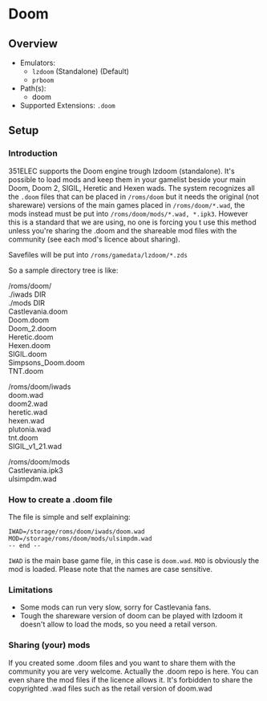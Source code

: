 # Doom

## Overview

- Emulators: 
  - `lzdoom` (Standalone) (Default)
  - `prboom`
- Path(s): 
  - doom
- Supported Extensions: `.doom`

## Setup

### Introduction
351ELEC supports the Doom engine trough lzdoom (standalone).
It's possible to load mods and keep them in your gamelist beside your main Doom, Doom 2, SIGIL, Heretic and Hexen wads.
The system recognizes all the `.doom` files that can be placed in `/roms/doom` but it needs the original (not shareware) versions of the main games placed in `/roms/doom/*.wad`, the mods instead must be put into `/roms/doom/mods/*.wad, *.ipk3`.
However this is a standard that we are using, no one is forcing you t use this method unless you're sharing the .doom and the shareable mod files with the community (see each mod's licence about sharing).

Savefiles will be put into `/roms/gamedata/lzdoom/*.zds`

So a sample directory tree is like:

/roms/doom/<br>
./iwads    DIR<br>
./mods    DIR<br>
Castlevania.doom<br>
Doom.doom<br>
Doom_2.doom<br>
Heretic.doom<br>
Hexen.doom<br>
SIGIL.doom<br>
Simpsons_Doom.doom<br>
TNT.doom<br>

/roms/doom/iwads<br>
doom.wad<br>
doom2.wad<br>
heretic.wad<br>
hexen.wad<br>
plutonia.wad<br>
tnt.doom<br>
SIGIL_v1_21.wad<br>

/roms/doom/mods<br>
Castlevania.ipk3<br>
ulsimpdm.wad<br>

### How to create a .doom file
The file is simple and self explaining:

```
IWAD=/storage/roms/doom/iwads/doom.wad
MOD=/storage/roms/doom/mods/ulsimpdm.wad
-- end --
```

`IWAD` is the main base game file, in this case is `doom.wad`.
`MOD` is obviously the mod is loaded.
Please note that the names are case sensitive.

### Limitations
- Some mods can run very slow, sorry for Castlevania fans.
- Tough the shareware version of doom can be played with lzdoom it doesn't allow to load the mods, so you need a retail verson.

### Sharing (your) mods
If you created some .doom files and you want to share them with the community you are very welcome.
Actually the .doom repo is here.
You can even share the mod files if the licence allows it.
It's forbidden to share the copyrighted .wad files such as the retail version of doom.wad
